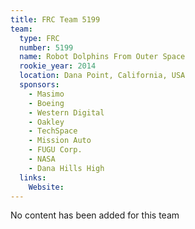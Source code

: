 ```yaml
---
title: FRC Team 5199
team:
  type: FRC
  number: 5199
  name: Robot Dolphins From Outer Space
  rookie_year: 2014
  location: Dana Point, California, USA
  sponsors:
    - Masimo
    - Boeing
    - Western Digital
    - Oakley
    - TechSpace
    - Mission Auto
    - FUGU Corp.
    - NASA
    - Dana Hills High
  links:
    Website: 
---
```

No content has been added for this team